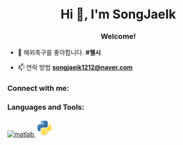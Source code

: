 <h1 align="center">Hi 👋, I'm SongJaeIk</h1>
<h3 align="center">Welcome!</h3>

- 💬 해외축구를 좋아합니다. **#첼시**

- 📫 연락 방법 **songjaeik1212@naver.com**

<h3 align="left">Connect with me:</h3>
<p align="left">
</p>

<h3 align="left">Languages and Tools:</h3>
<p align="left"> <a href="https://www.mathworks.com/" target="_blank" rel="noreferrer"> <img src="https://upload.wikimedia.org/wikipedia/commons/2/21/Matlab_Logo.png" alt="matlab" width="40" height="40"/> </a> <a href="https://www.python.org" target="_blank" rel="noreferrer"> <img src="https://raw.githubusercontent.com/devicons/devicon/master/icons/python/python-original.svg" alt="python" width="40" height="40"/> </a> </p>

